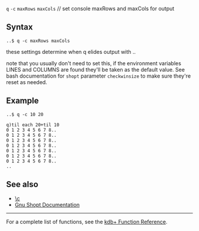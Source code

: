 `q` `-c` `maxRows` `maxCols` // set console maxRows and maxCols for output

Syntax
------

    ..$ q -c maxRows maxCols

these settings determine when q elides output with ..

note that you usually don't need to set this, if the environment variables LINES and COLUMNS are found they'll be taken as the default value. See bash documentation for `shopt` parameter `checkwinsize` to make sure they're reset as needed.

Example
-------

    ..$ q -c 10 20

    q)til each 20+til 10
    0 1 2 3 4 5 6 7 8..
    0 1 2 3 4 5 6 7 8..
    0 1 2 3 4 5 6 7 8..
    0 1 2 3 4 5 6 7 8..
    0 1 2 3 4 5 6 7 8..
    0 1 2 3 4 5 6 7 8..
    0 1 2 3 4 5 6 7 8..
    ..

See also
--------

-   [\\c](Reference/Syscmdc "wikilink")
-   [Gnu Shopt Documentation](http://www.gnu.org/software/bash/manual/html_node/The-Shopt-Builtin.html)

------------------------------------------------------------------------

For a complete list of functions, see the [kdb+ Function Reference](Reference "wikilink").
